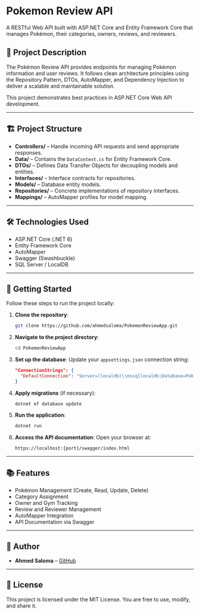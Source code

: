 # Pokemon Review API

A RESTful Web API built with ASP.NET Core and Entity Framework Core that manages Pokémon, their categories, owners, reviews, and reviewers.

## 📖 Project Description

The Pokémon Review API provides endpoints for managing Pokémon information and user reviews.
It follows clean architecture principles using the Repository Pattern, DTOs, AutoMapper, and Dependency Injection to deliver a scalable and maintainable solution.

This project demonstrates best practices in ASP.NET Core Web API development.

---

## 🏗️ Project Structure

- **Controllers/** – Handle incoming API requests and send appropriate responses.
- **Data/** – Contains the `DataContext.cs` for Entity Framework Core.
- **DTOs/** – Defines Data Transfer Objects for decoupling models and entities.
- **Interfaces/** – Interface contracts for repositories.
- **Models/** – Database entity models.
- **Repositories/** – Concrete implementations of repository interfaces.
- **Mappings/** – AutoMapper profiles for model mapping.

---

## 🛠️ Technologies Used

- ASP.NET Core (.NET 6)
- Entity Framework Core
- AutoMapper
- Swagger (Swashbuckle)
- SQL Server / LocalDB

---

## 🚀 Getting Started

Follow these steps to run the project locally:

1. **Clone the repository**:
   ```bash
   git clone https://github.com/ahmedsaloma/PokemonReviewApp.git
   ```

2. **Navigate to the project directory**:
   ```bash
   cd PokemonReviewApp
   ```

3. **Set up the database**:
   Update your `appsettings.json` connection string:
   ```json
   "ConnectionStrings": {
     "DefaultConnection": "Server=(localdb)\\mssqllocaldb;Database=PokemonReviewDb;Trusted_Connection=True;"
   }
   ```

4. **Apply migrations** (if necessary):
   ```bash
   dotnet ef database update
   ```

5. **Run the application**:
   ```bash
   dotnet run
   ```

6. **Access the API documentation**:
   Open your browser at:
   ```
   https://localhost:{port}/swagger/index.html
   ```

---

## 📚 Features

- Pokémon Management (Create, Read, Update, Delete)
- Category Assignment
- Owner and Gym Tracking
- Review and Reviewer Management
- AutoMapper Integration
- API Documentation via Swagger

---

## 👤 Author

- **Ahmed Saloma** – [GitHub](https://github.com/ahmedsaloma)

---

## 📄 License

This project is licensed under the MIT License.
You are free to use, modify, and share it.

